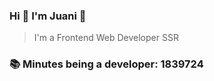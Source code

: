 ### Hi 👋 I&#39;m Juani 🦁

> I&#39;m a Frontend Web Developer SSR

### 📚 Minutes being a developer: 1839724
